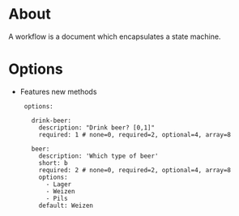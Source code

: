 # About

A workflow is a document which encapsulates a state machine.

# Options

* Features new methods

  
  ```
   options:
   
     drink-beer:
       description: "Drink beer? [0,1]"
       required: 1 # none=0, required=2, optional=4, array=8
   
     beer:
       description: 'Which type of beer'
       short: b
       required: 2 # none=0, required=2, optional=4, array=8
       options:
         - Lager
         - Weizen
         - Pils
       default: Weizen
  ```